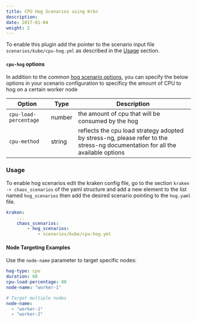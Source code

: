 ```yaml
---
title: CPU Hog Scenarios using Krkn
description: 
date: 2017-01-04
weight: 2
---
```

To enable this plugin add the pointer to the scenario input file `scenarios/kube/cpu-hog.yml` as described in the 
[Usage](#usage) section.


#### `cpu-hog` options
In addition to the common [hog scenario options](../_index.md#common-options), you can specify the below options in your scenario configuration to specificy the amount of CPU to hog on a certain worker node

| Option  | Type   |Description|
|---|--------|---|
| `cpu-load-percentage` | number | the amount of cpu that will be consumed by the hog|
| `cpu-method` | string | reflects the cpu load strategy adopted by stress-ng, please refer to the stress-ng documentation for all the available options|



### Usage

To enable hog scenarios edit the kraken config file, go to the section `kraken -> chaos_scenarios` of the yaml structure
and add a new element to the list named `hog_scenarios` then add the desired scenario
pointing to the `hog.yaml` file.
```yaml
kraken:
    ...
    chaos_scenarios:
        - hog_scenarios:
            - scenarios/kube/cpu-hog.yml
```

#### Node Targeting Examples

Use the `node-name` parameter to target specific nodes:

```yaml
hog-type: cpu
duration: 60
cpu-load-percentage: 80
node-name: "worker-1"

# Target multiple nodes
node-name:
  - "worker-1"
  - "worker-2"
```
